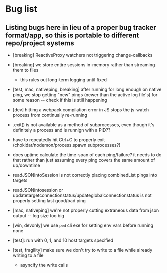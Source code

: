 # Bug list

## Listing bugs here in lieu of a proper bug tracker format/app, so this is portable to different repo/project systems

- [breaking] ReactiveProxy watchers not triggering change-callbacks

- [breaking] we store entire sessions in-memory rather than streaming them to files
	- this rules out long-term logging until fixed

- [test, mac, nativeping, breaking] after running for long enough on native ping, we stop getting "new" pings (newer than the active log file's) for some reason -- check if this is still happening

- [dev] hitting a webpack compilation error in JS stops the js-watch process from continually re-running

- .exit() is not available as a method of subprocesses, even though it's definitely a process and is runnign with a PID?? 

- have to repeatedly hit Ctrl+C to properly exit (chokidar/nodemon/process.spawn subprocesses?)

- does uptime calculate the time-span of each ping/failure? it needs to do that rather than just assuming every ping covers the same amount of up/downtime

- readJSONIntoSession is not correctly placing combinedList pings into targets
- readJSONintosession or updatetargetconnectionstatus/updateglobalconnectionstatus is not properly setting last good/bad ping

- [mac, nativeping] we're not properly cutting extraneous data from json output
	-- log size too big
- [win, devonly] we use `pwd` cli exe for setting env vars before running none
	
- [test]: run with 0, 1, and 10 host targets specified

- [test, fragility] make sure we don't try to write to a file while already writing to a file
	- asyncify the write calls